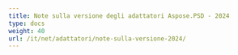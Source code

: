 ```yaml
---
title: Note sulla versione degli adattatori Aspose.PSD - 2024
type: docs
weight: 40
url: /it/net/adattatori/note-sulla-versione-2024/
---
```

